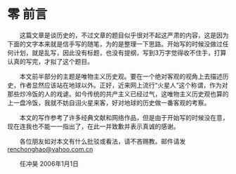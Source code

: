 # 零 前言

　　这篇文章是谈历史的，不过文章的题目似乎很对不起这严肃的内容，这是因为下面的文字本来就是信手写的随笔，为的是整理一下思路。开始写的时候没做过任何计划，就是乱写，因此没有标题，也没有提纲，写到3万字觉得收不住手，打算认真的写完，才拟了这个题目。

　　本文前半部分的主题是唯物主义历史观。要在一个绝对客观的视角上去描述历史，作者显然应该站在地球以外。正好，近来网上流行“火星人”这个称谓，作为对那些炒冷饭的人的戏谑。如今传统的共产主义已经过气，这唯物主义历史观也算的上一盘冷饭，我就不妨自诩火星来客，好对地球的历史做一番客观的考察。

　　本文的写作参考了许多经典文献和网络作品，但是由于开始写的时候没在意，现在连我也不能一一指出了，在此一并致歉并表示真诚的感谢。

　　各位朋友如对本文有什么批驳或看法，请不吝赐教。邮件请发[renchonghao@yahoo.com.cn](mailto:renchonghao@yahoo.com.cn)

　　任冲昊 2006年1月1日
